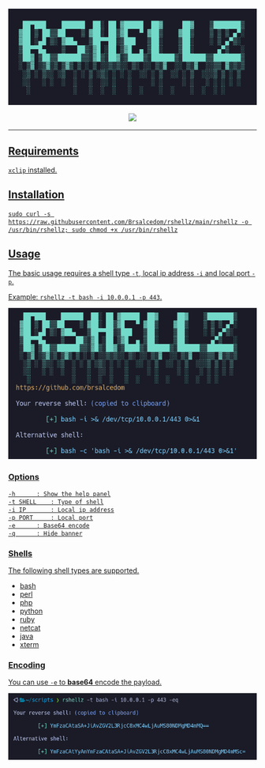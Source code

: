 <p align="center">
    <img
      alt="rshellz"
      src="https://github.com/Brsalcedom/rshellz/blob/main/assets/banner.png"
      width="640"
    />
</p>

<div align="center">

<a href="https://github.com/Brsalcedom/rshellz/blob/main/LICENSE"><img src="https://img.shields.io/github/license/brsalcedom/rshellz?logo=Github&style=flat-square">

</div>

---

## Requirements

`xclip` installed.


## Installation

```
sudo curl -s https://raw.githubusercontent.com/Brsalcedom/rshellz/main/rshellz -o /usr/bin/rshellz; sudo chmod +x /usr/bin/rshellz
```

## Usage

The basic usage requires a shell type `-t`, local ip address `-i` and local port `-p`.

Example: `rshellz -t bash -i 10.0.0.1 -p 443`.

![Basic Usage](assets/basic-usage.png)
  
### Options

```
-h		: Show the help panel
-t SHELL	: Type of shell
-i IP		: Local ip address
-p PORT		: Local port
-e		: Base64 encode
-q		: Hide banner
```
### Shells  

The following shell types are supported.
- bash
- perl
- php
- python
- ruby
- netcat
- java
- xterm

### Encoding
  
You can use `-e` to **base64** encode the payload.

![B64 Encode](assets/b64-encode.png)
  
